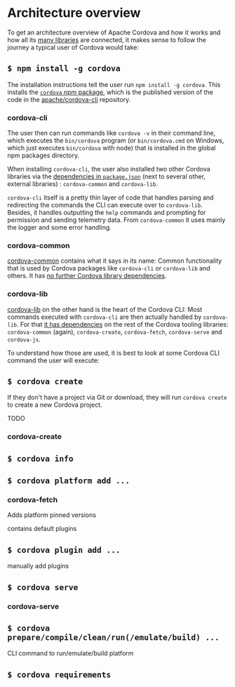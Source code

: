 # Architecture overview

To get an architecture overview of Apache Cordova and how it works and how all its [many libraries](https://github.com/apache/cordova) are connected, it makes sense to follow the journey a typical user of Cordova would take:

## `$ npm install -g cordova`

The installation instructions tell the user run `npm install -g cordova`. This installs the [`cordova` npm package](https://www.npmjs.com/package/cordova), which is the published version of the code in the [apache/cordova-cli](https://github.com/apache/cordova-cli) repository.

### cordova-cli

The user then can run commands like `cordova -v` in their command line, which executes the `bin/cordova` program (or `bin/cordova.cmd` on Windows, which just executes `bin/cordova` with node) that is installed in the global npm packages directory.

When installing `cordova-cli`, the user also installed two other Cordova libraries via the [dependencies in `package.json`](https://github.com/apache/cordova-cli/blob/master/package.json) (next to several other, external libraries) : `cordova-common` and `cordova-lib`.

`cordova-cli` itself is a pretty thin layer of code that handles parsing and redirecting the commands the CLI can execute over to `cordova-lib`. Besides, it handles outputting the `help` commands and prompting for permission and sending telemetry data. From `cordova-common` it uses mainly the logger and some error handling.

### cordova-common

[cordova-common](https://github.com/apache/cordova-common) contains what it says in its name: Common functionality that is used by Cordova packages like `cordova-cli` or `cordova-lib` and others. It has [no further Cordova library dependencies](https://github.com/apache/cordova-common/blob/master/package.json).

### cordova-lib

[cordova-lib](https://github.com/apache/cordova-common) on the other hand is the heart of the Cordova CLI: Most commands executed with `cordova-cli` are then actually handled by `cordova-lib`. For that [it has dependencies](https://github.com/apache/cordova-lib/blob/master/package.json) on the rest of the Cordova tooling libraries: `cordova-common` (again), `cordova-create`, `cordova-fetch`, `cordova-serve` and `cordova-js`. <!-- TODO Remove `cordova-js` when possible -->

To understand how those are used, it is best to look at some Cordova CLI command the user will execute:

## `$ cordova create`

If they don't have a project via Git or download, they will run `cordova create` to create a new Cordova project. 

TODO

### cordova-create

## `$ cordova info`

## `$ cordova platform add ...`

### cordova-fetch

Adds platform
  pinned versions

contains default plugins

## `$ cordova plugin add ...`

manually add plugins

## `$ cordova serve`

### cordova-serve

## `$ cordova prepare/compile/clean/run(/emulate/build) ...`

CLI command to run/emulate/build platform

## `$ cordova requirements`
